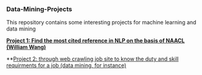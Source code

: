 ### Data-Mining-Projects
This repository contains some interesting projects for machine learning and data mining

**[Project 1: Find the most cited reference in NLP on the basis of NAACL  (William Wang)](http://nbviewer.ipython.org/github/wpli/naacl_citation_counter/blob/master/naacl2015_citation_counter.ipynb?flush_cache=true)**

**[Project 2: through web crawling job site to know the duty and skill requirments for a job (data mining, for instance)](https://github.com/chibaofang/Data-Mining-Projects/blob/master/web_crawler.py)
